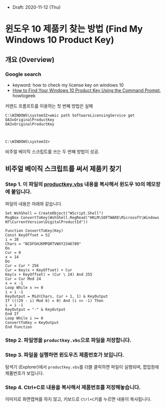 * Draft: 2020-11-12 (Thu)
# 윈도우 10 제품키 찾는 방법 (Find My Windows 10 Product Key)
## 개요 (Overview)
### Google search
* keyword: how to check my license key on windows 10
* [How to Find Your Windows 10 Product Key Using the Command Prompt](https://www.howtogeek.com/660517/how-to-find-your-windows-10-product-key-using-the-command-prompt/), howtogeek

커맨드 프롬프트를 이용하는 첫 번째 방법은 실패
```windows
C:\WINDOWS\system32>wmic path SoftwareLicensingService get OA3xOriginalProductKey
OA3xOriginalProductKey



C:\WINDOWS\system32>
```
비주얼 베이직 스크립트를 쓰는 두 번째 방법이 성공.

## 비주얼 베이직 스크립트를 써서 제품키 찾기
### Step 1. 이 파일의 [productkey.vbs](../scripts/productkey.vbs) 내용을 복사해서 윈도우 10의 메모장에 붙입니다.
파일의 내용은 아래와 같습니다.

```
Set WshShell = CreateObject("WScript.Shell")
MsgBox ConvertToKey(WshShell.RegRead("HKLM\SOFTWARE\Microsoft\Windows NT\CurrentVersion\DigitalProductId"))

Function ConvertToKey(Key)
Const KeyOffset = 52
i = 28
Chars = "BCDFGHJKMPQRTVWXY2346789"
Do
Cur = 0
x = 14
Do
Cur = Cur * 256
Cur = Key(x + KeyOffset) + Cur
Key(x + KeyOffset) = (Cur \ 24) And 255
Cur = Cur Mod 24
x = x -1
Loop While x >= 0
i = i -1
KeyOutput = Mid(Chars, Cur + 1, 1) & KeyOutput
If (((29 - i) Mod 6) = 0) And (i <> -1) Then
i = i -1
KeyOutput = "-" & KeyOutput
End If
Loop While i >= 0
ConvertToKey = KeyOutput
End Function
```
### Step 2. 파일명을 `productkey.vbs`으로 파일을 저장합니다.
### Step 3. 파일을 실행하면 윈도우즈 제품번호가 보입니다.
탐색기 (Explorer)에서 `productkey.vbs`를 더블 클릭하면 파일이 실행되며, 팝업창에 제품번호가 보입니다.
### Step 4. Ctrl+C로 내용을 복사해서 제품번호를 저장해놓습니다.
이미지로 화면캡쳐를 하지 않고, 키보드로 `Ctrl+C`키를 누르면 내용이 복사됩니다.
